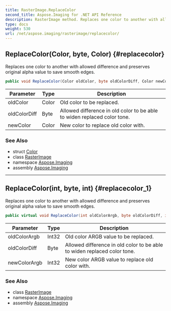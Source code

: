 ```yaml
---
title: RasterImage.ReplaceColor
second_title: Aspose.Imaging for .NET API Reference
description: RasterImage method. Replaces one color to another with allowed difference and preserves original alpha value to save smooth edges
type: docs
weight: 530
url: /net/aspose.imaging/rasterimage/replacecolor/
---
```

## ReplaceColor(Color, byte, Color) {#replacecolor}

Replaces one color to another with allowed difference and preserves original alpha value to save smooth edges.

```csharp
public void ReplaceColor(Color oldColor, byte oldColorDiff, Color newColor)
```

| Parameter | Type | Description |
| --- | --- | --- |
| oldColor | Color | Old color to be replaced. |
| oldColorDiff | Byte | Allowed difference in old color to be able to widen replaced color tone. |
| newColor | Color | New color to replace old color with. |

### See Also

* struct [Color](../../color/)
* class [RasterImage](../)
* namespace [Aspose.Imaging](../../rasterimage/)
* assembly [Aspose.Imaging](../../../)

---

## ReplaceColor(int, byte, int) {#replacecolor_1}

Replaces one color to another with allowed difference and preserves original alpha value to save smooth edges.

```csharp
public virtual void ReplaceColor(int oldColorArgb, byte oldColorDiff, int newColorArgb)
```

| Parameter | Type | Description |
| --- | --- | --- |
| oldColorArgb | Int32 | Old color ARGB value to be replaced. |
| oldColorDiff | Byte | Allowed difference in old color to be able to widen replaced color tone. |
| newColorArgb | Int32 | New color ARGB value to replace old color with. |

### See Also

* class [RasterImage](../)
* namespace [Aspose.Imaging](../../rasterimage/)
* assembly [Aspose.Imaging](../../../)


